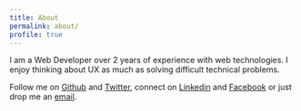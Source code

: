 ```yaml
---
title: About
permalink: about/
profile: true
---
```


I am a Web Developer over 2 years of experience with web technologies. I enjoy thinking about UX as much as solving difficult technical problems.

Follow me on [Github](https://github.com/khoerodin) and [Twitter](https://twitter.com/khoerodin), connect on [Linkedin](https://linkedin.com/in/khoerodin) and [Facebook](https://facebook.com/khoerodin) or just drop me an [email](mailto:khoerodin@live.com).